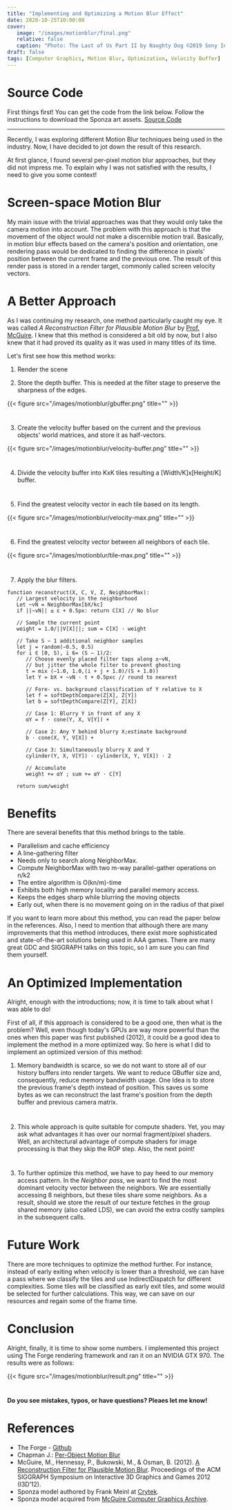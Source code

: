 ```yaml
---
title: "Implementing and Optimizing a Motion Blur Effect"
date: 2020-10-25T10:00:00
cover:
   image: "/images/motionblur/final.png"
   relative: false
   caption: "Photo: The Last of Us Part II by Naughty Dog ©2019 Sony Interactive Entertainment."
draft: false
tags: [Computer Graphics, Motion Blur, Optimization, Velocity Buffer]
---
```


# Source Code
First things first! You can get the code from the link below. Follow the instructions to download the Sponza art assets. 
[Source Code](https://github.com/AminAliari/motion-blur)

---

Recently, I was exploring different Motion Blur techniques being used in the industry. Now, I have decided to jot down the result of this research.

At first glance, I found several per-pixel motion blur approaches, but they did not impress me. To explain why I was not satisfied with the results, I need to give you some context!

# Screen-space Motion Blur
My main issue with the trivial approaches was that they would only take the camera motion into account. The problem with this approach is that the movement of the object would not make a discernible motion trail. Basically, in motion blur effects based on the camera's position and orientation, one rendering pass would be dedicated to finding the difference in pixels' position between the current frame and the previous one. The result of this render pass is stored in a render target, commonly called screen velocity vectors.

# A Better Approach
As I was continuing my research, one method particularly caught my eye. It was called *A Reconstruction Filter for Plausible Motion Blur* by [Prof. McGuire](https://casual-effects.com/research/McGuire2012Blur/index.html). I knew that this method is considered a bit old by now, but I also knew that it had proved its quality as it was used in many titles of its time.

Let's first see how this method works:

1. Render the scene

2. Store the depth buffer. This is needed at the filter stage to preserve the sharpness of the edges.

{{< figure src="/images/motionblur/gbuffer.png" title="" >}}

#

3. Create the velocity buffer based on the current and the previous objects' world matrices, and store it as half-vectors.

{{< figure src="/images/motionblur/velocity-buffer.png" title="" >}}

#

4. Divide the velocity buffer into KxK tiles resulting a [Width/K]x[Height/K] buffer.

#

5. Find the greatest velocity vector in each tile based on its length.

{{< figure src="/images/motionblur/velocity-max.png" title="" >}}

#

6. Find the greatest velocity vector between all neighbors of each tile.

{{< figure src="/images/motionblur/tile-max.png" title="" >}}

#

7. Apply the blur filters.

```
function reconstruct(X, C, V, Z, NeighborMax):
   // Largest velocity in the neighborhood
   Let ~vN = NeighborMax[bX/kc]   
   if ||~vN|| ≤ ε + 0.5px: return C[X] // No blur

   // Sample the current point
   weight = 1.0/||V[X]||; sum = C[X] · weight
   
   // Take S − 1 additional neighbor samples
   let j = random(−0.5, 0.5)
   for i ∈ [0, S), i 6= (S − 1)/2:
      // Choose evenly placed filter taps along ±~vN,
      // but jitter the whole filter to prevent ghosting
      t = mix (−1.0, 1.0,(i + j + 1.0)/(S + 1.0))
      let Y = bX + ~vN · t + 0.5pxc // round to nearest

      // Fore- vs. background classification of Y relative to X
      let f = softDepthCompare(Z[X], Z[Y])
      let b = softDepthCompare(Z[Y], Z[X])

      // Case 1: Blurry Y in front of any X
      αY = f · cone(Y, X, V[Y]) +

      // Case 2: Any Y behind blurry X;estimate background
      b · cone(X, Y, V[X]) +

      // Case 3: Simultaneously blurry X and Y
      cylinder(Y, X, V[Y]) · cylinder(X, Y, V[X]) · 2

      // Accumulate
      weight += αY ; sum += αY · C[Y]

   return sum/weight
```

# Benefits

There are several benefits that this method brings to the table.

- Parallelism and cache efficiency
- A line-gathering filter
- Needs only to search along NeighborMax.
- Compute NeighborMax with two m-way parallel-gather operations on n/k2
- The entire algorithm is O(kn/m)-time
- Exhibits both high memory locality and parallel memory access.
- Keeps the edges sharp while blurring the moving objects
- Early out, when there is no movement going on in the radius of that pixel

If you want to learn more about this method, you can read the paper below in the references. Also, I need to mention that although there are many improvements that this method introduces, there exist more sophisticated and state-of-the-art solutions being used in AAA games. There are many great GDC and SIGGRAPH talks on this topic, so I am sure you can find them yourself.

####

# An Optimized Implementation
Alright, enough with the introductions; now, it is time to talk about what I was able to do!

First of all, if this approach is considered to be a good one, then what is the problem? Well, even though today's GPUs are way more powerful than the ones when this paper was first published (2012), it could be a good idea to implement the method in a more optimized way.
So here is what I did to implement an optimized version of this method:

1. Memory bandwidth is scarce, so we do not want to store all of our history buffers into render targets. We want to reduce GBuffer size and, consequently, reduce memory bandwidth usage. One Idea is to store the previous frame's depth instead of position. This saves us some bytes as we can reconstruct the last frame's position from the depth buffer and previous camera matrix.

#

2. This whole approach is quite suitable for compute shaders. Yet, you may ask what advantages it has over our normal fragment/pixel shaders. Well, an architectural advantage of compute shaders for image processing is that they skip the ROP step. Also, the next point!

#

3. To further optimize this method, we have to pay heed to our memory access pattern. In the *Neighbor pass*, we want to find the most dominant velocity vector between the neighbors. We are essentially accessing 8 neighbors, but these tiles share some neighbors. As a result, should we store the result of our texture fetches in the group shared memory (also called LDS), we can avoid the extra costly samples in the subsequent calls.

# Future Work
There are more techniques to optimize the method further.
For instance, instead of early exiting when velocity is lower than a threshold,
we can have a pass where we classify the tiles and use IndirectDispatch for different complexities.
Some tiles will be classified as early exit tiles, and some would be selected for further calculations.
This way, we can save on our resources and regain some of the frame time.

# Conclusion
Alright, finally, it is time to show some numbers. I implemented this project using The Forge rendering framework and ran it on an NVIDIA GTX 970. The results were as follows:

{{< figure src="/images/motionblur/result.png" title="" >}}

#

**Do you see mistakes, typos, or have questions? Pleaes let me know!**

####

# References
- The Forge - [Github](https://github.com/ConfettiFX/The-Forge)
- Chapman J.: [Per-Object Motion Blur](http://john-chapman-graphics.blogspot.com/2013/01/per-object-motion-blur.html)
- McGuire, M., Hennessy, P., Bukowski, M., & Osman, B. (2012). [A Reconstruction Filter for Plausible Motion Blur](https://casual-effects.com/research/McGuire2012Blur/index.html). Proceedings of the ACM SIGGRAPH Symposium on Interactive 3D Graphics and Games 2012 (I3D’12).
- Sponza model authored by Frank Meinl at [Crytek](https://www.crytek.com).
- Sponza model acquired from [McGuire Computer Graphics Archive](https://casual-effects.com/data).
  
  
